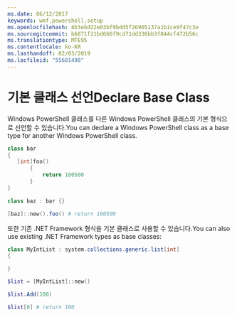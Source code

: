 ```yaml
---
ms.date: 06/12/2017
keywords: wmf,powershell,setup
ms.openlocfilehash: 8b3ebd22e03bf9bdd5f26965137a1b1ce9f47c3e
ms.sourcegitcommit: b6871f21bd666f9cd71dd336bb3f844cf472b56c
ms.translationtype: MTE95
ms.contentlocale: ko-KR
ms.lasthandoff: 02/03/2019
ms.locfileid: "55681498"
---
```

# <a name="declare-base-class"></a><span data-ttu-id="af5b6-102">기본 클래스 선언</span><span class="sxs-lookup"><span data-stu-id="af5b6-102">Declare Base Class</span></span>
<span data-ttu-id="af5b6-103">Windows PowerShell 클래스를 다른 Windows PowerShell 클래스의 기본 형식으로 선언할 수 있습니다.</span><span class="sxs-lookup"><span data-stu-id="af5b6-103">You can declare a Windows PowerShell class as a base type for another Windows PowerShell class.</span></span>

```powershell
class bar
{
   [int]foo()
       {
           return 100500
       }
}

class baz : bar {}

[baz]::new().foo() # return 100500
```

<span data-ttu-id="af5b6-104">또한 기존 .NET Framework 형식을 기본 클래스로 사용할 수 있습니다.</span><span class="sxs-lookup"><span data-stu-id="af5b6-104">You can also use existing .NET Framework types as base classes:</span></span>

```powershell
class MyIntList : system.collections.generic.list[int]
{

}

$list = [MyIntList]::new()

$list.Add(100)

$list[0] # return 100
```

